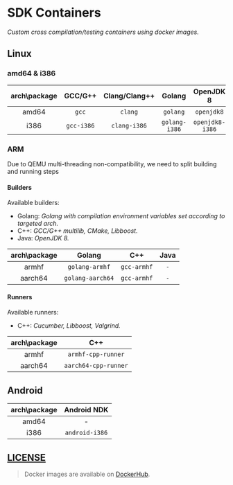 # SDK Containers

_Custom cross compilation/testing containers using docker images._

## Linux

### amd64 & i386

| arch\package  |           GCC/G++          |          Clang/Clang++       |             Golang           |          OpenJDK 8           |           OpenJDK 9          |        Oracle JDK 8          |
|:-------------:|:--------------------------:|:----------------------------:|:----------------------------:|:----------------------------:|:----------------------------:|:----------------------------:|
|     amd64     |            `gcc`           |             `clang`          |             `golang`         |           `openjdk8`         |            `openjdk9`        |          `oracle8`           |
|     i386      |           `gcc-i386`       |            `clang-i386`      |           `golang-i386`      |         `openjdk8-i386`      |          `openjdk9-i386`     |        `oracle8-i386`        |


### ARM

Due to QEMU multi-threading non-compatibility, we need to split building
and running steps

#### Builders

Available builders:

* Golang: _Golang with compilation environment variables set according to
    targeted arch._
* C++: _GCC/G++ multilib, CMake, Libboost._
* Java: _OpenJDK 8._

| arch\package  |          Golang       |           C++          |                Java            |
|:-------------:|:---------------------:|:----------------------:|:------------------------------:|
|     armhf     |  `golang-armhf`       |            `gcc-armhf` |                   `-`          |
|     aarch64   |  `golang-aarch64`     |            `gcc-armhf` |                   `-`          |

#### Runners

Available runners:

* C++: _Cucumber, Libboost, Valgrind._

| arch\package  |           C++          |
|:-------------:|:----------------------:|
|     armhf     |   `armhf-cpp-runner`   |
|     aarch64   |   `aarch64-cpp-runner` |


## Android

| arch\package  |         Android NDK          |
|:-------------:|:----------------------------:|
|     amd64     |               -              |
|     i386      |         `android-i386`       |


## [LICENSE](https://github.com/kuzzleio/cgo-cross/blob/master/LICENSE)

> Docker images are available on [DockerHub](https://hub.docker.com/r/kuzzlio/sdk-cross).

